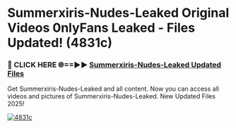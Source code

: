 # Summerxiris-Nudes-Leaked Original Videos 0nlyFans Leaked - Files Updated! (4831c)

<h3>🔴 CLICK HERE 🌐==►► <a href="https://tinyurl.com/4mcuefdz" rel="nofollow">Summerxiris-Nudes-Leaked Updated Files</a></h3>

Get Summerxiris-Nudes-Leaked and all content. Now you can access all videos and pictures of Summerxiris-Nudes-Leaked. New Updated Files 2025!

[![4831c](https://i.imgur.com/StAQSOY.gif)](https://tinyurl.com/4mcuefdz)
